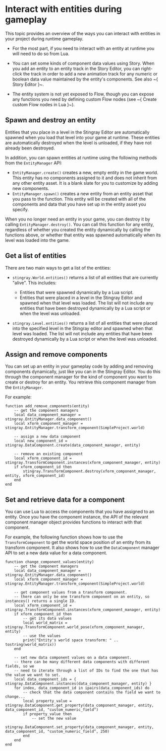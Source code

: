 # Interact with entities during gameplay

This topic provides an overview of the ways you can interact with entities in your project during runtime gameplay.

-	For the most part, if you need to interact with an entity at runtime you will need to do so from Lua.

-	 You can set some kinds of component data values using Story. When you add an entity to an entity track in the Story Editor, you can right-click the track in order to add a new animation track for any numeric or boolean data value maintained by the entity's components. See also ~{ Story Editor }~.

-	 The entity system is not yet exposed to Flow, though you can expose any functions you need by defining custom Flow nodes (see ~{ Create custom Flow nodes in Lua }~).

## Spawn and destroy an entity

Entities that you place in a level in the Stingray Editor are automatically spawned when you load that level into your game at runtime. These entities are automatically destroyed when the level is unloaded, if they have not already been destroyed.

In addition, you can spawn entities at runtime using the following methods from the `EntityManager` API:

-	`EntityManager.create()` creates a new, empty entity in the game world. This entity has no components assigned to it and does not inherit from any other entity asset. It is a blank slate for you to customize by adding new components.
-	`EntityManager.spawn()` creates a new entity from an entity asset that you pass to the function. This entity will be created with all of the components and data that you have set up in the entity asset you specify.

When you no longer need an entity in your game, you can destroy it by calling `EntityManager.destroy()`. You can call this function for any entity, regardless of whether you created the entity dynamically by calling the functions above, or whether that entity was spawned automatically when its level was loaded into the game.

## Get a list of entities

There are two main ways to get a list of the entities:

-	`stingray.World.entities()` returns a list of all entities that are currently "alive". This includes:

 	-	Entities that were spawned dynamically by a Lua script.
	-	Entities that were placed in a level in the Stingray Editor and spawned when that level was loaded. The list will not include any entities that have been destroyed dynamically by a Lua script or when the level was unloaded.

-	`stingray.Level.entities()` returns a list of all entities that were placed into the specified level in the Stingray editor and spawned when that level was loaded. The list will not include any entities that have been destroyed dynamically by a Lua script or when the level was unloaded.

## Assign and remove components

You can set up an entity in your gameplay code by adding and removing components dynamically, just like you can in the Stingray Editor. You do this through the component manager for the kind of component you want to create or destroy for an entity. You retrieve this component manager from the `EntityManager`.

For example:

~~~{lua}
function add_remove_components(entity)
    -- get the component managers
    local data_component_manager = stingray.EntityManager.data_component()
    local xform_component_manager = stingray.EntityManager.transform_component(SimpleProject.world)

    -- assign a new data component
    local new_component_id = stingray.DataComponent.create(data_component_manager, entity)

    -- remove an existing component
    local xform_component_id = stingray.TransformComponent.instances(xform_component_manager, entity)
    if xform_component_id then
        stingray.TransformComponent.destroy(xform_component_manager, entity, xform_component_id)
    end
end
~~~

## Set and retrieve data for a component

You can use Lua to access the components that you have assigned to an entity. Once you have the component instance, the API of the relevant component manager object provides functions to interact with that component.

For example, the following function shows how to use the `TransformComponent` to get the world space position of an entity from its transform component. It also shows how to use the `DataComponent` manager API to set a new data value for a data  component.

~~~{lua}
function change_component_values(entity)
    -- get the component managers
    local data_component_manager = stingray.EntityManager.data_component()
    local xform_component_manager = stingray.EntityManager.transform_component(SimpleProject.world)

    -- get component values from a transform component.
    -- there can only be one transform component on an entity, so instances() returns a single ID.
    local xform_component_id = stingray.TransformComponent.instances(xform_component_manager, entity)
    if xform_component_id then
        -- get its data values
        local world_matrix = stingray.TransformComponent.world_pose(xform_component_manager, entity)
        -- use the values
        print("Entity's world space transform: " .. tostring(world_matrix))
    end

    -- set new data component values on a data component.
    -- there can be many different data components with different fields, so we
    -- need to iterate through a list of IDs to find the one that has the value we want to set.
    local data_component_ids = { stingray.DataComponent.instances(data_component_manager, entity) }
    for index, data_component_id in ipairs(data_component_ids) do
        -- check that the data component contains the field we want to change...
        local property_value = stingray.DataComponent.get_property(data_component_manager, entity, data_component_id, "custom_numeric_field")
        if property_value then
            -- set the new value
            stingray.DataComponent.set_property(data_component_manager, entity, data_component_id, "custom_numeric_field", 250)
        end
    end
end
~~~
